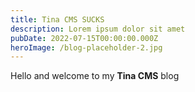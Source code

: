 ```yaml
---
title: Tina CMS SUCKS
description: Lorem ipsum dolor sit amet
pubDate: 2022-07-15T00:00:00.000Z
heroImage: /blog-placeholder-2.jpg
---
```


Hello and welcome to my **Tina CMS** blog
